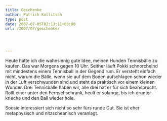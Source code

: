 ```yaml
---
title: Geschenke
author: Patrick Kollitsch
type: post
date: 2007-07-05T02:13:11+00:00
url: /2007/07/geschenke/




---
```

Heute hatte ich die wahnsinnig gute Idee, meinen Hunden Tennisbälle zu kaufen. Das war Morgens gegen 10 Uhr. Seither läuft Pokki schnorchelnd mit mindestens einem Tennisball in der Gegend rum. Er versteht einfach nicht, warum die Bälle, wenn sie auf dem Boden aufschlagen schon wieder in der Luft verschwunden sind und steht da praktisch vor einem kleinen Wunder. Drei Tennisbälle haben wir, alle drei hat er für sich beansprucht. Rollt einer unter den Fernsehschrank, heult er solange, bis ich drunter krieche und den Ball wieder hole.

Soosie interessiert sich nicht so sehr fürs runde Gut. Sie ist eher metaphysisch und nitzscheanisch veranlagt.